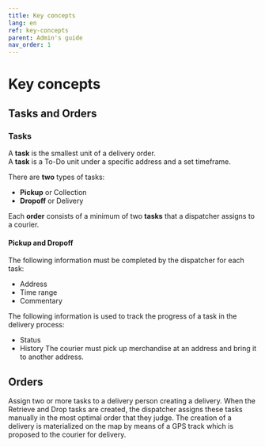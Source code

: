 ```yaml
---
title: Key concepts
lang: en
ref: key-concepts
parent: Admin's guide
nav_order: 1
---
```


# Key concepts

## Tasks and Orders

### Tasks
A **task** is the smallest unit of a delivery order.\
A **task** is a To-Do unit under a specific address and a set timeframe.

There are **two** types of tasks:
- **Pickup** or Collection
- **Dropoff** or Delivery

Each **order** consists of a minimum of two **tasks** that a dispatcher assigns to a courier.

#### Pickup and Dropoff

The following information must be completed by the dispatcher for each task:
- Address
- Time range 
- Commentary

The following information is used to track the progress of a task in the delivery process:

- Status
- History
The courier must pick up merchandise at an address and bring it to another address. 

## Orders

Assign two or more tasks to a delivery person creating a delivery. When the Retrieve and Drop tasks are created, the dispatcher assigns these tasks manually in the most optimal order that they judge. The creation of a delivery is materialized on the map by means of a GPS track which is proposed to the courier for delivery.

